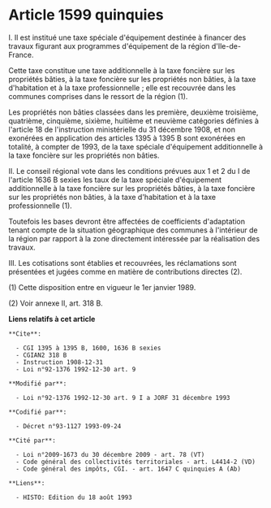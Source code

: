 # Article 1599 quinquies

I. Il est institué une taxe spéciale d'équipement destinée à financer des travaux figurant aux programmes d'équipement de la
région d'Ile-de-France.

Cette taxe constitue une taxe additionnelle à la taxe foncière sur les propriétés bâties, à la taxe foncière sur les
propriétés non bâties, à la taxe d'habitation et à la taxe professionnelle ; elle est recouvrée dans les communes comprises
dans le ressort de la région (1).

Les propriétés non bâties classées dans les première, deuxième troisième, quatrième, cinquième, sixième, huitième et neuvième
catégories définies à l'article 18 de l'instruction ministérielle du 31 décembre 1908, et non exonérées en application des
articles 1395 à 1395 B sont exonérées en totalité, à compter de 1993, de la taxe spéciale d'équipement additionnelle à la
taxe foncière sur les propriétés non bâties.

II. Le conseil régional vote dans les conditions prévues aux 1 et 2 du I de l'article 1636 B sexies les taux de la taxe
spéciale d'équipement additionnelle à la taxe foncière sur les propriétés bâties, à la taxe foncière sur les propriétés non
bâties, à la taxe d'habitation et à la taxe professionnelle (1).

Toutefois les bases devront être affectées de coefficients d'adaptation tenant compte de la situation géographique des
communes à l'intérieur de la région par rapport à la zone directement intéressée par la réalisation des travaux.

III. Les cotisations sont établies et recouvrées, les réclamations sont présentées et jugées comme en matière de
contributions directes (2).

(1) Cette disposition entre en vigueur le 1er janvier 1989.

(2) Voir annexe II, art. 318 B.

**Liens relatifs à cet article**

	**Cite**:

	  - CGI 1395 à 1395 B, 1600, 1636 B sexies
	  - CGIAN2 318 B
	  - Instruction 1908-12-31
	  - Loi n°92-1376 1992-12-30 art. 9

	**Modifié par**:

	  - Loi n°92-1376 1992-12-30 art. 9 I a JORF 31 décembre 1993

	**Codifié par**:

	  - Décret n°93-1127 1993-09-24

	**Cité par**:

	  - Loi n°2009-1673 du 30 décembre 2009 - art. 78 (VT)
	  - Code général des collectivités territoriales - art. L4414-2 (VD)
	  - Code général des impôts, CGI. - art. 1647 C quinquies A (Ab)

	**Liens**:

	  - HISTO: Edition du 18 août 1993
